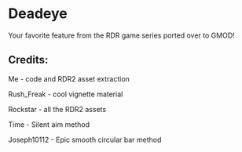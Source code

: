<h1>Deadeye</h1>
<p>Your favorite feature from the RDR game series ported over to GMOD!</p>

<h2>Credits:</h2>

Me - code and RDR2 asset extraction

Rush_Freak - cool vignette material

Rockstar - all the RDR2 assets

Time - Silent aim method

Joseph10112 - Epic smooth circular bar method
